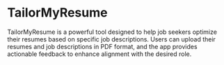 # TailorMyResume

TailorMyResume is a powerful tool designed to help job seekers optimize their resumes based on specific job descriptions. Users can upload their resumes and job descriptions in PDF format, and the app provides actionable feedback to enhance alignment with the desired role.
